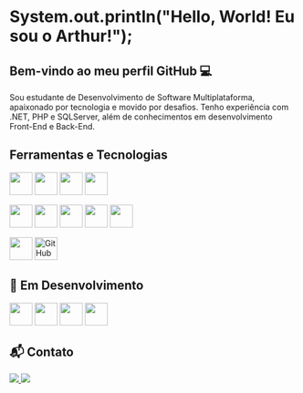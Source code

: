 # System.out.println("Hello, World! Eu sou o Arthur!");
## Bem-vindo ao meu perfil GitHub 💻

<p>Sou estudante de Desenvolvimento de Software Multiplataforma, apaixonado por tecnologia e movido por desafios. Tenho experiência com .NET, PHP e SQLServer, além de conhecimentos em desenvolvimento Front-End e Back-End.</p> 

## Ferramentas e Tecnologias

<!-- Primeira fileira -->
<p>
<img loading="lazy" src="https://cdn.jsdelivr.net/gh/devicons/devicon@latest/icons/html5/html5-original.svg" width="40" height="40"/> 
<img loading="lazy" src="https://cdn.jsdelivr.net/gh/devicons/devicon@latest/icons/css3/css3-original.svg" width="40" height="40"/>
<img loading="lazy" src="https://cdn.jsdelivr.net/gh/devicons/devicon@latest/icons/javascript/javascript-original.svg" width="40" height="40"/>  
<img loading="lazy" src="https://cdn.jsdelivr.net/gh/devicons/devicon@latest/icons/php/php-original.svg" width="40" height="40"/>
</p>

<!-- Segunda fileira -->
<p>
<img loading="lazy" src="https://cdn.jsdelivr.net/gh/devicons/devicon@latest/icons/dot-net/dot-net-original.svg" width="40" height="40"/> 
<img loading="lazy" src="https://cdn.jsdelivr.net/gh/devicons/devicon/icons/linux/linux-original.svg" width="40" height="40"/> 
<img loading="lazy" src="https://cdn.jsdelivr.net/gh/devicons/devicon@latest/icons/microsoftsqlserver/microsoftsqlserver-original.svg" width="40" height="40"/> 
<img loading="lazy" src="https://cdn.jsdelivr.net/gh/devicons/devicon@latest/icons/azuresqldatabase/azuresqldatabase-original.svg" width="40" height="40"/> 
<img loading="lazy" src="https://cdn.jsdelivr.net/gh/devicons/devicon@latest/icons/sqlite/sqlite-original-wordmark.svg" width="40" height="40"/> 
</p>

<!-- Extra -->
<p>
<img loading="lazy" src="https://cdn.jsdelivr.net/gh/devicons/devicon/icons/git/git-original.svg" width="40" height="40"/> 
<img src="https://cdn.jsdelivr.net/gh/devicons/devicon/icons/github/github-original.svg" alt="GitHub" width="40" height="40"/> 
</p>

## 🚀 Em Desenvolvimento
<p>
<img loading="lazy" src="https://cdn.jsdelivr.net/gh/devicons/devicon@latest/icons/java/java-original.svg" width="40" height="40"/>
<img loading="lazy" src="https://cdn.jsdelivr.net/gh/devicons/devicon@latest/icons/docker/docker-original.svg" width="40" height="40"/>
<img loading="lazy" src="https://cdn.jsdelivr.net/gh/devicons/devicon@latest/icons/react/react-original.svg" width="40" height="40"/>
<img loading="lazy" src="https://cdn.jsdelivr.net/gh/devicons/devicon@latest/icons/nodejs/nodejs-original.svg" width="40" height="40"/>
</p>

## 📬 Contato

<p align="left">
  <a href="http://www.linkedin.com/in/arthur-do-vale-rodrigues" target="_blank">
    <img src="https://img.shields.io/badge/LinkedIn-0077B5?style=for-the-badge&logo=linkedin&logoColor=white"/>
  </a>
  <a href="mailto:arthuravr1@gmail.com">
    <img src="https://img.shields.io/badge/Email-D14836?style=for-the-badge&logo=gmail&logoColor=white"/>
  </a>
</p>
